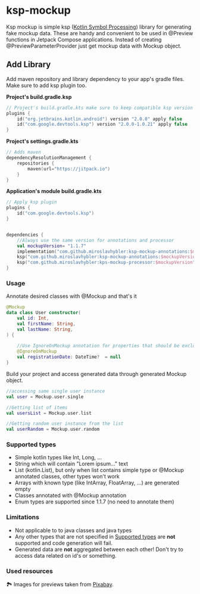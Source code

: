 # ksp-mockup
Ksp mockup is simple ksp ([Kotlin Symbol Processing](https://kotlinlang.org/docs/ksp-overview.html#supported-libraries)) 
library for generating fake mockup data. These are handy  and convenient to be used in @Preview 
functions in Jetpack Compose applications. Instead of creating @PreviewParameterProvider just get 
mockup data with Mockup object.

## Add Library
Add maven repository and library dependency to your app's gradle files. Make sure to add ksp plugin too.

**Project's build.gradle.ksp**
```kotlin
// Project's build.gradle.kts make sure to keep compatible ksp version with your kotlin version 
plugins {
    id("org.jetbrains.kotlin.android") version "2.0.0" apply false
    id("com.google.devtools.ksp") version "2.0.0-1.0.21" apply false
}
```

**Project's settings.gradle.kts**
```kotlin
// Adds maven 
dependencyResolutionManagement {
    repositories {
        maven(url="https://jitpack.io")
    }
}
```

**Application's module build.gradle.kts**
```kotlin
// Apply ksp plugin
plugins {
    id("com.google.devtools.ksp")
}


dependencies {
    //Always use the same version for annotations and processor
    val mockupVersion= "1.1.7"
    implementation("com.github.miroslavhybler:ksp-mockup-annotations:$mockupVersion")
    ksp("com.github.miroslavhybler:ksp-mockup-annotations:$mockupVersion")
    ksp("com.github.miroslavhybler:kps-mockup-processor:$mockupVersion")
}
```

### Usage
Annotate desired classes with @Mockup and that's it

```kotlin
@Mockup
data class User constructor(
    val id: Int,
    val firstName: String,
    val lastName: String,
) {
    
    //Use IgnoreOnMockup annotation for properties that should be excluded from mockup generation
    @IgnoreOnMockup
    val registrationDate: DateTime?  = null
}
```

Build your project and access generated data through generated Mockup object.

```kotlin
//accessing same single user instance
val user = Mockup.user.single

//Getting list of items
val usersList = Mockup.user.list

//Getting random user instance from the list
val userRandom = Mockup.user.random
```


### Supported types
- Simple kotlin types like Int, Long, ...
- String which will contain "Lorem ipsum..." text
- List (kotlin.List), but only when list contains simple type or @Mockup annotated classes, other types won't work
- Arrays with known type (like IntArray, FloatArray, ...) are generated empty
- Classes annotated with @Mockup annotation
- Enum types are supported since 1.1.7 (no need to annotate them)


### Limitations 
- Not applicable to to java classes and java types
- Any other types that are not specified in [Supported types](#Supported-types) are **not** supported and code generation will fail.
- Generated data are **not** aggregated between each other! Don't try to access data related on id's or something.

### Used resources
🏞 Images for previews taken from [Pixabay](https://www.pixabay.com/).